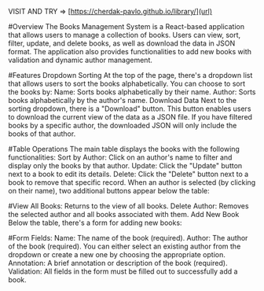 VISIT AND TRY => [https://cherdak-pavlo.github.io/library/](url)

#Overview
The Books Management System is a React-based application that allows users to manage a collection of books. Users can view, sort, filter, update, and delete books, as well as download the data in JSON format. The application also provides functionalities to add new books with validation and dynamic author management.

#Features
Dropdown Sorting
At the top of the page, there's a dropdown list that allows users to sort the books alphabetically. You can choose to sort the books by:
Name: Sorts books alphabetically by their name.
Author: Sorts books alphabetically by the author's name.
Download Data
Next to the sorting dropdown, there is a "Download" button. This button enables users to download the current view of the data as a JSON file. If you have filtered books by a specific author, the downloaded JSON will only include the books of that author.

#Table Operations
The main table displays the books with the following functionalities:
Sort by Author: Click on an author's name to filter and display only the books by that author.
Update: Click the "Update" button next to a book to edit its details.
Delete: Click the "Delete" button next to a book to remove that specific record.
When an author is selected (by clicking on their name), two additional buttons appear below the table:

#View All Books: Returns to the view of all books.
Delete Author: Removes the selected author and all books associated with them.
Add New Book
Below the table, there's a form for adding new books:

#Form Fields:
Name: The name of the book (required).
Author: The author of the book (required). You can either select an existing author from the dropdown or create a new one by choosing the appropriate option.
Annotation: A brief annotation or description of the book (required).
Validation: All fields in the form must be filled out to successfully add a book.
